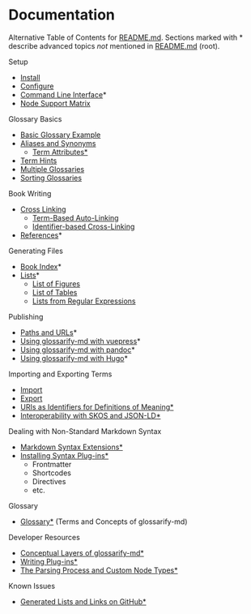 [doc-cli]: ./cli.md
[doc-config]: ../conf/README.md
[doc-dev-conceptual-layers]: ./conceptual-layers.md
[doc-dev-node-types]: ../lib/ast/with/node-type.md
[doc-export]: ./export.md
[doc-gen-book-index]: ./gen-book-index.md
[doc-gen-lists]: ./gen-lists.md
[doc-gen-lists-of-figures]: ./gen-lists.md#list-of-figures
[doc-gen-lists-of-tables]: ./gen-lists.md#list-of-tables
[doc-gen-lists-from-regexp]: ./gen-lists.md#lists-from-regular-expressions
[doc-glossary]: ./glossary.md
[doc-import]: ./import.md
[doc-install]: ./install.md
[doc-lists-on-github]: ./lists-on-github.md
[doc-path-rewriting]: ./paths-and-urls.md
[doc-plugins]: ./plugins.md
[doc-plugins-dev]: ./plugins-dev.md
[doc-vocabulary-uris]: ./vocabulary-uris.md
[doc-with-hugo]: ./use-with-hugo.md
[doc-with-pandoc]: ./use-with-pandoc.md
[doc-with-vuepress]: ./use-with-vuepress.md
[doc-references]: ./references.md
[doc-skos-interop]: ./skos-interop.md
[doc-syntax-extensions]: ./markdown-syntax-extensions.md
[README.md]: ../README.md

# Documentation

Alternative Table of Contents for [README.md].
Sections marked with * describe advanced topics *not* mentioned in [README.md] (root).

Setup

- [Install][doc-install]
- [Configure][doc-config]
- [Command Line Interface][doc-cli]*
- [Node Support Matrix](../README.md#node-support-matrix)

Glossary Basics

- [Basic Glossary Example](../README.md#sample)
- [Aliases and Synonyms](../README.md#aliases-and-synonyms)
  - [Term Attributes*](./term-attributes.md)
- [Term Hints](../README.md#term-hints)
- [Multiple Glossaries](../README.md#multiple-glossaries)
- [Sorting Glossaries](../README.md#sorting-glossaries)

Book Writing

- [Cross Linking](../README.md#cross-linking)
  - [Term-Based Auto-Linking](../README.md#term-based-auto-linking)
  - [Identifier-based Cross-Linking](../README.md#identifier-based-cross-linking)
- [References][doc-references]*

Generating Files

- [Book Index][doc-gen-book-index]*
- [Lists][doc-gen-lists]*
  - [List of Figures][doc-gen-lists-of-figures]
  - [List of Tables][doc-gen-lists-of-tables]
  - [Lists from Regular Expressions][doc-gen-lists-from-regexp]

Publishing

- [Paths and URLs][doc-path-rewriting]*
- [Using glossarify-md with vuepress][doc-with-vuepress]*
- [Using glossarify-md with pandoc][doc-with-pandoc]*
- [Using glossarify-md with Hugo][doc-with-hugo]*

Importing and Exporting Terms

- [Import][doc-import]
- [Export][doc-export]
- [URIs as Identifiers for Definitions of Meaning*][doc-vocabulary-uris]
- [Interoperability with SKOS and JSON-LD*][doc-skos-interop]

Dealing with Non-Standard Markdown Syntax

- [Markdown Syntax Extensions*][doc-syntax-extensions]
- [Installing Syntax Plug-ins*][doc-plugins]
  - Frontmatter
  - Shortcodes
  - Directives
  - etc.

Glossary

- [Glossary*][doc-glossary] (Terms and Concepts of glossarify-md)

Developer Resources

- [Conceptual Layers of glossarify-md*][doc-dev-conceptual-layers]
- [Writing Plug-ins*][doc-plugins-dev]
- [The Parsing Process and Custom Node Types*][doc-dev-node-types]

Known Issues

- [Generated Lists and Links on GitHub*][doc-lists-on-github]
